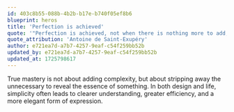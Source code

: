 ```yaml
---
id: 403c8b55-088b-4b2b-b17e-b740f05ef8b6
blueprint: heros
title: 'Perfection is achieved'
quote: '"Perfection is achieved, not when there is nothing more to add, but when there is nothing left to take away."'
quote_attribution: 'Antoine de Saint-Exupéry'
author: e721ea7d-a7b7-4257-9eaf-c54f259bb52b
updated_by: e721ea7d-a7b7-4257-9eaf-c54f259bb52b
updated_at: 1725798617
---
```

True mastery is not about adding complexity, but about stripping away the unnecessary to reveal the essence of something. In both design and life, simplicity often leads to clearer understanding, greater efficiency, and a more elegant form of expression.